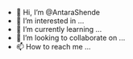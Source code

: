 - 👋 Hi, I’m @AntaraShende
- 👀 I’m interested in ...
- 🌱 I’m currently learning ...
- 💞️ I’m looking to collaborate on ...
- 📫 How to reach me ...

<!---
AntaraShende/AntaraShende is a ✨ special ✨ repository because its `README.md` (this file) appears on your GitHub profile.
You can click the Preview link to take a look at your changes.
--->
